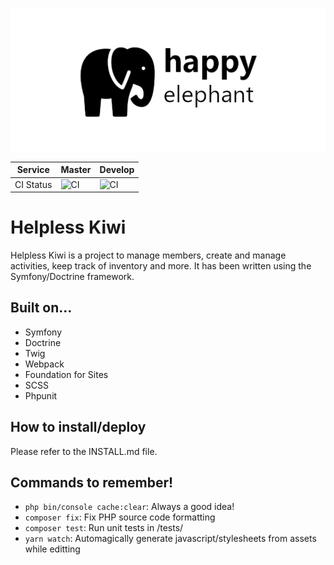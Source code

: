 <p align="center">
<img src="https://raw.githubusercontent.com/A-Daneel/happy-elephant/master/assets/image/readme-header.png" alt="happy-elephant" style="max-width:100%;">
</p>

| **Service** | **Master** | **Develop** |
|-------------|------------------------------------------------------------------------------------------|-------------------------------------------------------------------------------------------|
| CI Status | ![CI](https://github.com/A-Daneel/happy-elephant/workflows/CI/badge.svg?branch=master) | ![CI](https://github.com/A-Daneel/happy-elephant/workflows/CI/badge.svg?branch=develop) |

# Helpless Kiwi
Helpless Kiwi is a project to manage members, create and manage activities, keep
track of inventory and more. It has been written using the Symfony/Doctrine framework.

## Built on...
 - Symfony
 - Doctrine
 - Twig
 - Webpack
 - Foundation for Sites
 - SCSS
 - Phpunit

## How to install/deploy
Please refer to the INSTALL.md file.

## Commands to remember!

 - ```php bin/console cache:clear```: Always a good idea!
 - ```composer fix```: Fix PHP source code formatting
 - ```composer test```: Run unit tests in /tests/
 - ```yarn watch```: Automagically generate javascript/stylesheets from assets while editting
